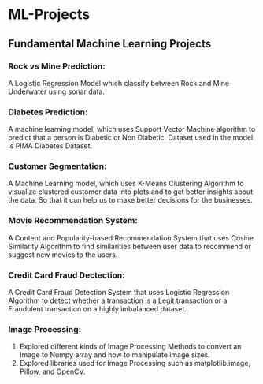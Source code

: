# ML-Projects

## **Fundamental Machine Learning Projects**

### **Rock vs Mine Prediction:**

 A Logistic Regression Model which classify between Rock and Mine Underwater using sonar data.

### **Diabetes Prediction:**

 A machine learning model, which uses Support Vector Machine algorithm to predict that a person is Diabetic or Non Diabetic. Dataset used in the model is PIMA Diabetes Dataset.

### **Customer Segmentation:**

 A Machine Learning model, which uses K-Means Clustering Algorithm to visualize clustered customer data into plots and to get better insights about the data. So that it can help us to make better decisions for the businesses.

### **Movie Recommendation System:**

 A Content and Popularity-based Recommendation System that uses Cosine Similarity Algorithm to find similarities between user data to recommend or suggest new movies to the users.

### **Credit Card Fraud Dectection:**

 A Credit Card Fraud Detection System that uses Logistic Regression Algorithm to detect whether a transaction is a Legit transaction or a Fraudulent transaction on a highly imbalanced dataset.

### **Image Processing:**

 1. Explored different kinds of Image Processing Methods to convert an image to Numpy array and how to manipulate image sizes.
 2. Explored libraries used for Image Processing such as matplotlib.image, Pillow, and OpenCV.
